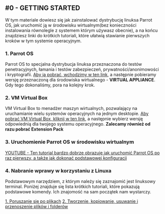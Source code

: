 ## \#0 - GETTING STARTED
W tym materiale dowiesz się jak zainstalować dystrybucję linuksa Parrot OS, jak uruchomić ją w środowisku wirtualnym(bez konieczności instalowania równolegle z systemem którym używasz obecnie), a na końcu znajdziesz linki do krótkich tutoriali, które ułatwią stawianie pierwszych kroków w tym systemie operacyjnym.

### 1. Parrot OS
Parrot OS to specjalna dystrybucja linuksa przeznaczona do testów penetracyjnych, łamania i testów zabezpieczeń, prywatności/anonimowości i kryptografii. [Aby ją pobrać, wchodzimy w ten link](https://parrotlinux.org/download-security.php), a następnie pobieramy wersję przeznaczoną dla środowiska wirtualnego - **VIRTUAL APPLIANCE**. Gdy tego dokonaliśmy, pora na kolejny krok.

### 2. VM Virtual Box
VM Virtual Box to menadżer maszyn wirtualnych, pozwalający na uruchamianie wielu systemów operacyjnych na jednym desktopie. [Aby pobrać VM Virtual Box, kliknij w ten link](https://www.virtualbox.org/wiki/Downloads), a następnie wybierz wersję odpowiednią dla twojego systemu operacyjnego. **Zalecamy również od razu pobrać Extension Pack**

### 3. Uruchomienie Parrot OS w środowisku wirtualnym
[YOUTUBE - Ten tutorial bardzo dobrze obrazuje jak uruchomić Parrot OS po raz pierwszy, a także jak dokonać podstawowej konfiguracji](https://youtu.be/cvUfApENUUs?t=57)

### 4. Nabranie wprawy w korzystaniu z Linuxa
Podstawowym narzędziem, z którym należy się zaznajomić jest linuksowy terminal. Poniżej znajduje się lista krótkich tutoriali, które pokazują podstawowe komendy. Ich znajomość na sam początek nam wystarczy.


[1. Poruszanie się po plikach](https://youtu.be/j6vKLJxAKfw)
[2. Tworzenie, kopiowanie, usuwanie i przenoszenie plików i folderów](https://youtu.be/j6vKLJxAKfw)
